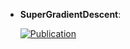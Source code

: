 



- **SuperGradientDescent**:   

    [![Publication](https://img.shields.io/badge/Publication-Citations:0-blue?style=for-the-badge&logo=bookstack)](https://export.arxiv.org/abs/2410.19706) 


